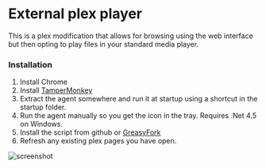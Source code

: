 # External plex player

This is a plex modification that allows for browsing using the web interface but then opting to play files in your standard media player.

### Installation
1. Install Chrome
2. Install [TamperMonkey](https://chrome.google.com/webstore/detail/tampermonkey/dhdgffkkebhmkfjojejmpbldmpobfkfo?hl=en)
3. Extract the agent somewhere and run it at startup using a shortcut in the startup folder.
4. Run the agent manually so you get the icon in the tray. Requires .Net 4.5 on Windows.
4. Install the script from github or [GreasyFork](https://greasyfork.org/en/scripts/13437-plex-external-player)
5. Refresh any existing plex pages you have open.

![screenshot](http://i.imgur.com/aM37t76.png "screenshot")